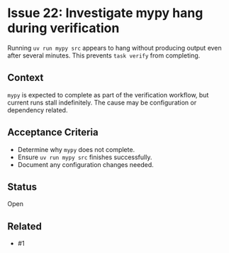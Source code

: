 # Issue 22: Investigate mypy hang during verification

Running `uv run mypy src` appears to hang without producing output even after several minutes. This prevents `task verify` from completing.

## Context
`mypy` is expected to complete as part of the verification workflow, but current runs stall indefinitely. The cause may be configuration or dependency related.

## Acceptance Criteria
- Determine why `mypy` does not complete.
- Ensure `uv run mypy src` finishes successfully.
- Document any configuration changes needed.

## Status
Open

## Related
- #1
